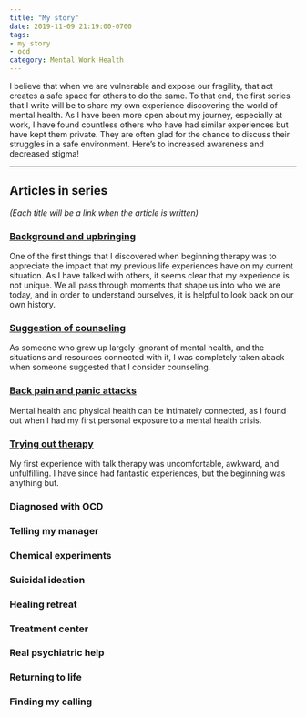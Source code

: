 ```yaml
---
title: "My story"
date: 2019-11-09 21:19:00-0700
tags:
- my story
- ocd
category: Mental Work Health
---
```


I believe that when we are vulnerable and expose our fragility, that act creates a safe space for others to do the same. To that end, the first series that I write will be to share my own experience discovering the world of mental health. As I have been more open about my journey, especially at work, I have found countless others who have had similar experiences but have kept them private. They are often glad for the chance to discuss their struggles in a safe environment. Here’s to increased awareness and decreased stigma!

***

## Articles in series
*(Each title will be a link when the article is written)*

### [Background and upbringing](https://bennorris.com/2019/12/06/background-and-upbringing/)
One of the first things that I discovered when beginning therapy was to appreciate the impact that my previous life experiences have on my current situation. As I have talked with others, it seems clear that my experience is not unique. We all pass through moments that shape us into who we are today, and in order to understand ourselves, it is helpful to look back on our own history.

### [Suggestion of counseling](https://bennorris.com/2019/12/23/suggestion-of-counseling/)
As someone who grew up largely ignorant of mental health, and the situations and resources connected with it, I was completely taken aback when someone suggested that I consider counseling.

### [Back pain and panic attacks](https://bennorris.com/2020/02/16/back-pain-and-panic-attacks/)
Mental health and physical health can be intimately connected, as I found out when I had my first personal exposure to a mental health crisis.

### [Trying out therapy](https://bennorris.com/2020/09/11/trying-out-therapy/)
My first experience with talk therapy was uncomfortable, awkward, and unfulfilling. I have since had fantastic experiences, but the beginning was anything but.

### Diagnosed with OCD

### Telling my manager

### Chemical experiments

### Suicidal ideation

### Healing retreat

### Treatment center

### Real psychiatric help

### Returning to life

### Finding my calling